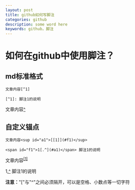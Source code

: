 ```yaml
---
layout: post
title: github如何写脚注
categories: github
description: some word here
keywords: github，脚注
---
```


# 如何在github中使用脚注？
## md标准格式

```
文章内容[^1]

[^1]: 脚注1的说明
```
文章内容[^]

[^]: 脚注1的说明

## 自定义锚点
```
文章内容<sup id="a1">[[1]](#f1)</sup>

<span id="f1">1[.^](#a1)</span> 脚注1的说明
```
文章内容<sup id="a1">[[1]](#f1)</sup>

<span id="f1">1[.^](#a1)</span> 脚注1的说明

**注意：**"["与"^"之间必须隔开，可以是空格、小数点等一切字符